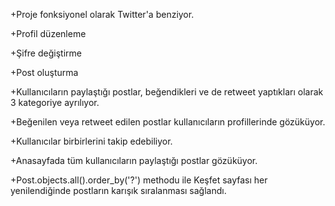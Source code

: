 +Proje fonksiyonel olarak Twitter'a benziyor.

+Profil düzenleme

+Şifre değiştirme

+Post oluşturma

+Kullanıcıların paylaştığı postlar, beğendikleri ve de retweet yaptıkları olarak 3 kategoriye ayrılıyor.

+Beğenilen veya retweet edilen postlar kullanıcıların profillerinde gözüküyor.

+Kullanıcılar birbirlerini takip edebiliyor.

+Anasayfada tüm kullanıcıların paylaştığı postlar gözüküyor.

+Post.objects.all().order_by('?') methodu ile Keşfet sayfası her yenilendiğinde postların karışık sıralanması sağlandı.


